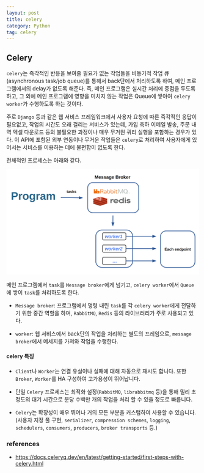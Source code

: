```yaml
---
layout: post
title: celery
category: Python
tag: celery
---
```


## Celery

`celery`는 즉각적인 반응을 보여줄 필요가 없는 작업들을 비동기적 작업 큐(asynchronous task/job queue)를 통해서 back단에서 처리하도록 하여, 메인 프로그램에서의 delay가 없도록 해준다. 즉, 메인 프로그램은 실시간 처리에 중점을 두도록 하고, 그 외에 메인 프로그램에 영향을 미치지 않는 작업은 Queue에 쌓아여 `celery worker`가 수행하도록 하는 것이다.

주로 `Django` 등과 같은 웹 서비스 프레임워크에서 사용자 요청에 따른 즉각적인 응답이 필요없고, 작업의 시간도 오래 걸리는 서비스가 있는데, 가입 축하 이메일 발송, 주문 내역 엑셀 다운로드 등의 불필요한 과정이나 매우 무거원 쿼리 실행을 포함하는 경우가 있다. 이 API에 포함된 외부 연동이나 무거운 작업들은 `celery`로 처리하여 사용자에게 있어서는 서비스를 이용하는 데에 불편함이 없도록 한다. 

전체적인 프로세스는 아래와 같다. 

<img src="/assets/celery/celery.png">

메인 프로그램에서 `task`를 `Message broker`에게 넘기고, `celery worker`에서 `Queue`에 쌓이 `task`를 처리하도록 한다. 

* `Message broker`: 프로그램에서 명령 내린 `task`를 각 `celery worker`에게 전달하기 위한 중간 역할을 하며, `RabbitMQ`, `Redis` 등의 라이브러리가 주로 사용되고 있다. 

* `worker`: 웹 서비스에서 back단의 작업을 처리하는 별도의 프레임으로, `message broker`에서 메세지를 가져와 작업을 수행한다. 

#### celery 특징

* `Client`나 `Worker`는 연결 유실이나 실패에 대해 자동으로 재시도 합니다. 또한 `Broker`, `Worker`를 HA 구성하여 고가용성이 뛰어납니다.

* 단일 `Celery` 프로세스는 최적화 설정(`RabbitMQ`, `librabbitmq` 등)을 통해 밀리 초 정도의 대기 시간으로 분당 수백만 개의 작업을 처리 할 수 있을 정도로 빠릅니다.

* `Celery`는 확장성이 매우 뛰어나 거의 모든 부분을 커스텀하여 사용할 수 있습니다. (사용자 지정 풀 구현, `serializer`, `compression schemes`, `logging`, `schedulers`, `consumers`, `producers`, `broker transports` 등.)



### references

- https://docs.celeryq.dev/en/latest/getting-started/first-steps-with-celery.html